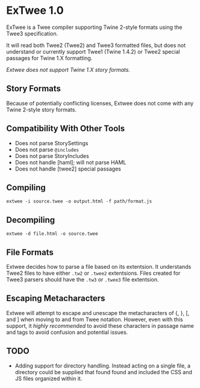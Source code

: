 # ExTwee 1.0

ExTwee is a Twee compiler supporting Twine 2-style formats using the Twee3 specification.

It will read both Twee2 (Twee2) and Twee3 formatted files, but does not understand or currently support Twee1 (Twine 1.4.2) or Twee2 special passages for Twine 1.X formatting.

*Extwee does not support Twine 1.X story formats.*

## Story Formats

Because of potentially conflicting licenses, Extwee does not come with any Twine 2-style story formats.

## Compatibility With Other Tools

* Does not parse StorySettings
* Does not parse ```@includes```
* Does not parse StoryIncludes
* Does not handle [haml]; will not parse HAML
* Does not handle [twee2] special passages

## Compiling

```extwee -i source.twee -o output.html -f path/format.js```

## Decompiling

```extwee -d file.html -o source.twee ```

## File Formats

Extwee decides how to parse a file based on its extentsion. It understands Twee2 files to have either ```.tw2``` or ```.twee2``` extentsions. Files created for Twee3 parsers should have the ```.tw3``` or ```.twee3``` file extentsion.

## Escaping Metacharacters

Extwee will attempt to escape and unescape the metacharacters of {, }, [, and ] when moving to and from Twee notation. However, even with this support, it *highly recommended* to avoid these characters in passage name and tags to avoid confusion and potential issues.

## TODO

* Adding support for directory handling. Instead acting on a single file, a directory could be supplied that found found and included the CSS and JS files organized within it.


